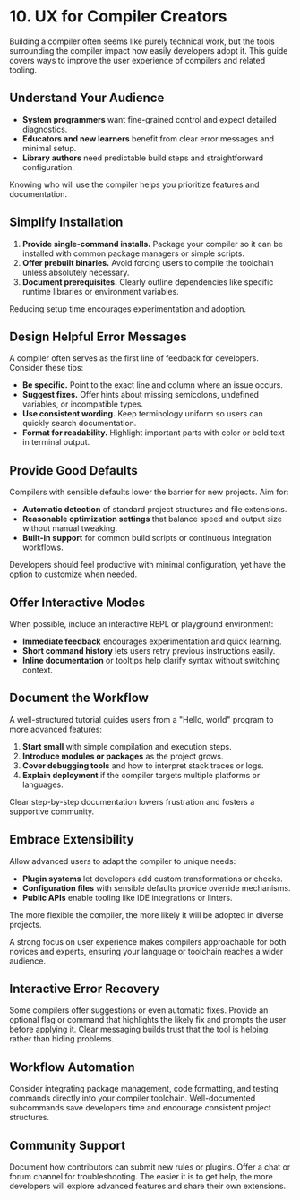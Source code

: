 # 10. UX for Compiler Creators

Building a compiler often seems like purely technical work, but the tools surrounding the compiler impact how easily developers adopt it. This guide covers ways to improve the user experience of compilers and related tooling.

## Understand Your Audience

- **System programmers** want fine-grained control and expect detailed diagnostics.
- **Educators and new learners** benefit from clear error messages and minimal setup.
- **Library authors** need predictable build steps and straightforward configuration.

Knowing who will use the compiler helps you prioritize features and documentation.

## Simplify Installation

1. **Provide single-command installs.** Package your compiler so it can be installed with common package managers or simple scripts.
2. **Offer prebuilt binaries.** Avoid forcing users to compile the toolchain unless absolutely necessary.
3. **Document prerequisites.** Clearly outline dependencies like specific runtime libraries or environment variables.

Reducing setup time encourages experimentation and adoption.

## Design Helpful Error Messages

A compiler often serves as the first line of feedback for developers. Consider these tips:

- **Be specific.** Point to the exact line and column where an issue occurs.
- **Suggest fixes.** Offer hints about missing semicolons, undefined variables, or incompatible types.
- **Use consistent wording.** Keep terminology uniform so users can quickly search documentation.
- **Format for readability.** Highlight important parts with color or bold text in terminal output.

## Provide Good Defaults

Compilers with sensible defaults lower the barrier for new projects. Aim for:

- **Automatic detection** of standard project structures and file extensions.
- **Reasonable optimization settings** that balance speed and output size without manual tweaking.
- **Built-in support** for common build scripts or continuous integration workflows.

Developers should feel productive with minimal configuration, yet have the option to customize when needed.

## Offer Interactive Modes

When possible, include an interactive REPL or playground environment:

- **Immediate feedback** encourages experimentation and quick learning.
- **Short command history** lets users retry previous instructions easily.
- **Inline documentation** or tooltips help clarify syntax without switching context.

## Document the Workflow

A well-structured tutorial guides users from a "Hello, world" program to more advanced features:

1. **Start small** with simple compilation and execution steps.
2. **Introduce modules or packages** as the project grows.
3. **Cover debugging tools** and how to interpret stack traces or logs.
4. **Explain deployment** if the compiler targets multiple platforms or languages.

Clear step-by-step documentation lowers frustration and fosters a supportive community.

## Embrace Extensibility

Allow advanced users to adapt the compiler to unique needs:

- **Plugin systems** let developers add custom transformations or checks.
- **Configuration files** with sensible defaults provide override mechanisms.
- **Public APIs** enable tooling like IDE integrations or linters.

The more flexible the compiler, the more likely it will be adopted in diverse projects.

A strong focus on user experience makes compilers approachable for both novices and experts, ensuring your language or toolchain reaches a wider audience.

## Interactive Error Recovery

Some compilers offer suggestions or even automatic fixes. Provide an optional flag or command that highlights the likely fix and prompts the user before applying it. Clear messaging builds trust that the tool is helping rather than hiding problems.

## Workflow Automation

Consider integrating package management, code formatting, and testing commands directly into your compiler toolchain. Well-documented subcommands save developers time and encourage consistent project structures.

## Community Support

Document how contributors can submit new rules or plugins. Offer a chat or forum channel for troubleshooting. The easier it is to get help, the more developers will explore advanced features and share their own extensions.

